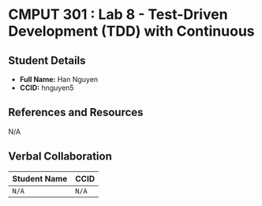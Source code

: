 # CMPUT 301 : Lab 8 - Test-Driven Development (TDD) with Continuous

## Student Details

- **Full Name:** Han Nguyen
- **CCID:** hnguyen5

## References and Resources

N/A

## Verbal Collaboration

| Student Name | CCID  |
| ------------ | ----- |
| `N/A`        | `N/A` |
